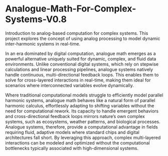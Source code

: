# Analogue-Math-For-Complex-Systems-V0.8
Introduction to analog-based computation for complex systems. This project explores the concept of using analog processing to model dynamic inter-harmonic systems in real-time.

In an era dominated by digital computation, analogue math emerges as a powerful alternative uniquely suited for dynamic, complex, and fluid data environments. Unlike conventional digital systems, which rely on stepwise calculations and linear processing pipelines, analogue systems natively handle continuous, multi-directional feedback loops. This enables them to solve for cross-layered interactions in real-time, making them ideal for scenarios where interconnected variables evolve dynamically.

Where traditional computational models struggle to efficiently model parallel harmonic systems, analogue math behaves like a natural form of parallel harmonic calculus, effortlessly adapting to shifting variables without the need for computational rework. Its capacity to handle emergent behaviors and cross-directional feedback loops mirrors nature’s own complex systems, such as ecosystems, weather patterns, and biological processes. Analogue systems, therefore, provide a computational advantage in fields requiring fluid, adaptive models where standard chips and digital architectures fall short. By leveraging this approach, complex multi-layered interactions can be modeled and optimized without the computational bottlenecks typically associated with high-dimensional systems.
